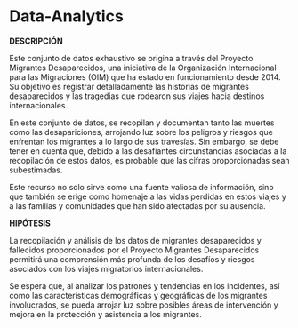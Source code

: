 # Data-Analytics

**DESCRIPCIÓN**

Este conjunto de datos exhaustivo se origina a través del Proyecto Migrantes Desaparecidos, una iniciativa de la Organización Internacional para las Migraciones (OIM) que ha estado en funcionamiento desde 2014. Su objetivo es registrar detalladamente las historias de migrantes desaparecidos y las tragedias que rodearon sus viajes hacia destinos internacionales. 

En este conjunto de datos, se recopilan y documentan tanto las muertes como las desapariciones, arrojando luz sobre los peligros y riesgos que enfrentan los migrantes a lo largo de sus travesías. Sin embargo, se debe tener en cuenta que, debido a las desafiantes circunstancias asociadas a la recopilación de estos datos, es probable que las cifras proporcionadas sean subestimadas. 

Este recurso no solo sirve como una fuente valiosa de información, sino que también se erige como homenaje a las vidas perdidas en estos viajes y a las familias y comunidades que han sido afectadas por su ausencia.

**HIPÓTESIS** 

La recopilación y análisis de los datos de migrantes desaparecidos y fallecidos proporcionados por el Proyecto Migrantes Desaparecidos permitirá una comprensión más profunda de los desafíos y riesgos asociados con los viajes migratorios internacionales.

Se espera que, al analizar los patrones y tendencias en los incidentes, así como las características demográficas y geográficas de los migrantes involucrados, se pueda arrojar luz sobre posibles áreas de intervención y mejora en la protección y asistencia a los migrantes. 
